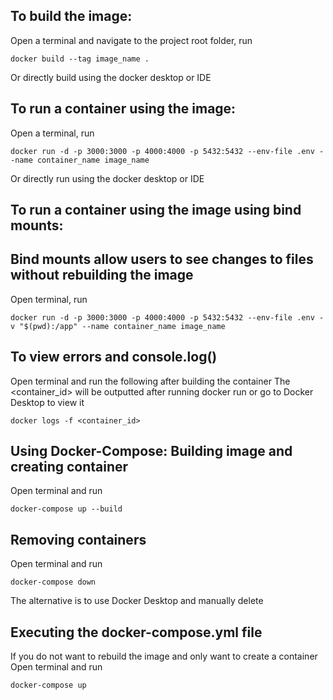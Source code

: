 ## To build the image:
Open a terminal and navigate to the project root folder, run
```shell
docker build --tag image_name .
```
Or directly build using the docker desktop or IDE

## To run a container using the image:
Open a terminal, run
```shell
docker run -d -p 3000:3000 -p 4000:4000 -p 5432:5432 --env-file .env --name container_name image_name 
```
Or directly run using the docker desktop or IDE


## To run a container using the image using bind mounts:
## Bind mounts allow users to see changes to files without rebuilding the image

Open terminal, run 
```shell
docker run -d -p 3000:3000 -p 4000:4000 -p 5432:5432 --env-file .env -v "$(pwd):/app" --name container_name image_name
```

## To view errors and console.log()
Open terminal and run the following after building the container
The <container_id> will be outputted after running docker run or go to Docker Desktop to view it

```
docker logs -f <container_id>
```




## Using Docker-Compose: Building image and creating container
Open terminal and run
```
docker-compose up --build
```

## Removing containers
Open terminal and run 
```
docker-compose down
```
The alternative is to use Docker Desktop and manually delete

## Executing the docker-compose.yml file
If you do not want to rebuild the image and only want to create a container
Open terminal and run 
```
docker-compose up
```
